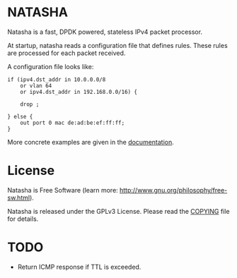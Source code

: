 NATASHA
=======

Natasha is a fast, DPDK powered, stateless IPv4 packet processor.

At startup, natasha reads a configuration file that defines rules. These rules
are processed for each packet received.

A configuration file looks like:

```
if (ipv4.dst_addr in 10.0.0.0/8
	or vlan 64
	or ipv4.dst_addr in 192.168.0.0/16) {

    drop ;

} else {
    out port 0 mac de:ad:be:ef:ff:ff;
}
```

More concrete examples are given in the [documentation](docs/CONFIGURATION.md).


License
=======

Natasha is Free Software (learn more:
http://www.gnu.org/philosophy/free-sw.html).

Natasha is released under the GPLv3 License. Please read the [COPYING](COPYING)
file for details.


TODO
====

- Return ICMP response if TTL is exceeded.
